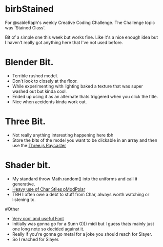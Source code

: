# birbStained

For @sableRaph's weekly Creative Coding Challenge. The Challenge topic was 'Stained Glass'.

Bit of a simple one this week but works fine. Like it's a nice enough idea but I haven't really got anything here that I've not used before. 

# Blender Bit.
- Terrible rushed model.
- Don't look to closely at the floor.
- While experimenting with lighting baked a texture that was super washed out but kinda cool.
- Ended up using it as an alternate thats triggered when you click the title.
- Nice when accidents kinda work out.


# Three Bit.
- Not really anything interesting happening here tbh
- Store the bits of the model you want to be clickable in an array and then use the [Three.js Raycaster](https://threejs.org/docs/#api/en/core/Raycaster)

# Shader bit.
- My standard throw Math.random() into the uniforms and call it generative.
- [Heavy use of Char Stiles pModPolar]( http://charstiles.com/shader/)
- TBH I often owe a debt to stuff from Char, always worth watching or listening to.


#Other
- [Very cool and useful Font](https://www.dafont.com/artdystopia-ii.font)
- Initially was gonna go for a Sunn O))) midi but I guess thats mainly just one long note so decided against it.
- Really if you're gonna go metal for a joke you should reach for Slayer.
- So I reached for Slayer.
